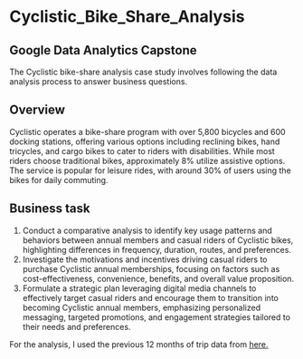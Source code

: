 # Cyclistic_Bike_Share_Analysis
## Google Data Analytics Capstone


The Cyclistic bike-share analysis case study involves following the data analysis process to answer business questions.


## Overview
Cyclistic operates a bike-share program with over 5,800 bicycles and 600 docking stations, offering various options including reclining bikes, hand tricycles, and cargo bikes to cater to riders with disabilities. While most riders choose traditional bikes, approximately 8% utilize assistive options. The service is popular for leisure rides, with around 30% of users using the bikes for daily commuting.


## Business task
1. Conduct a comparative analysis to identify key usage patterns and behaviors between annual members and casual riders of Cyclistic bikes, highlighting differences in frequency, duration, routes, and preferences.
2. Investigate the motivations and incentives driving casual riders to purchase Cyclistic annual memberships, focusing on factors such as cost-effectiveness, convenience, benefits, and overall value proposition.
3. Formulate a strategic plan leveraging digital media channels to effectively target casual riders and encourage them to transition into becoming Cyclistic annual members, emphasizing personalized messaging, targeted promotions, and engagement strategies tailored to their needs and preferences.

For the analysis, I used the previous 12 months of trip data from [here.](https://divvy-tripdata.s3.amazonaws.com/index.html)